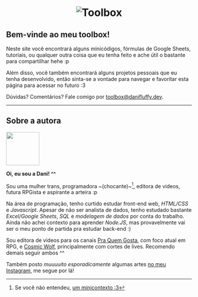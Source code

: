 <style>
    .menu-title {
        opacity: 0;
    }
</style>

<h1 style="text-align: center">
    <img style="max-height: 100px" src="./theme/logo.png" alt="Toolbox">
</h1>

## **Bem-vinde ao meu toolbox!**

Neste site você encontrará alguns minicódigos, fórmulas de Google Sheets, tutoriais, ou qualquer outra coisa que eu tenha feito e ache útil o bastante para compartilhar hehe :p

Além disso, você também encontrará alguns projetos pessoais que eu tenha desenvolvido, então sinta-se a vontade para navegar e favoritar esta página para acessar no futuro :3

Dúvidas? Comentários? Fale comigo por [toolbox@danifluffy.dev](mailto:toolbox@danifluffy.dev).

---

## Sobre a autora

<img class="left" style="width:90px; margin-right: 15px" src="./theme/icon.jpg">

**Oi, eu sou a Dani! ^^**

Sou uma mulher trans, programadora ~(chocante)~[^1], editora de videos, futura RPGista e aspirante a arteira :p

Na área de programação, tenho curtido estudar front-end web, _HTML/CSS_ e _Javascript_. Apesar de não ser analista de dados, tenho estudado bastante _Excel/Google Sheets_, _SQL_ e _modelagem de dados_ por conta do trabalho. Ainda não achei contexto para aprender _Node.JS_, mas provavelmente vai ser o meu ponto de partida pra estudar back-end :)

Sou editora de videos para os canais [Pra Quem Gosta](https://www.youtube.com/c/PraQuemGosta), com foco atual em RPG, e [Cosmic Wolf](https://www.youtube.com/@CosmicWolf_Arts), principalmente com cortes de lives. Recomendo demais seguir ambos ^^

Também posto _muuuuito esporadicamente_ algumas artes [no meu Instagram](https://instagram.com/danifluffycat), me segue por lá!

[^1]: Se você não entendeu, [um minicontexto :3](https://www.reddit.com/r/transprogrammer/comments/152ajf1/ig_its_time_for_my_to_start_studying_computer/)